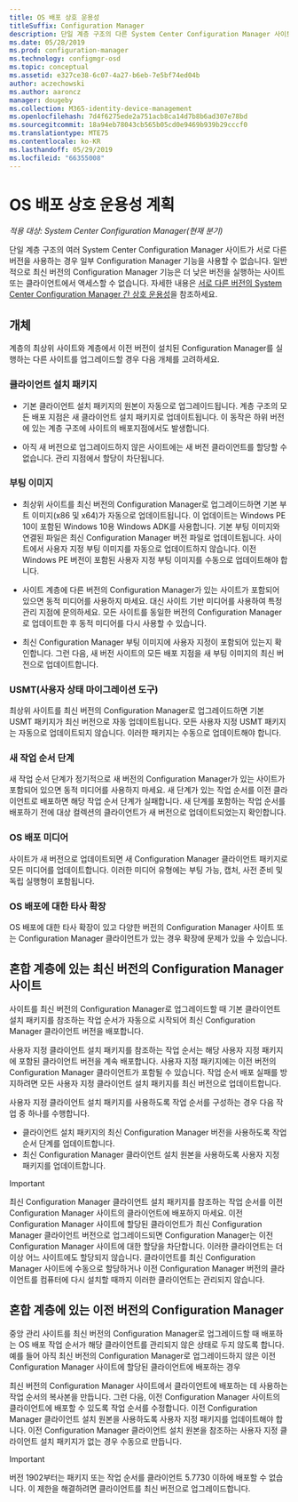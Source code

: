 ```yaml
---
title: OS 배포 상호 운용성
titleSuffix: Configuration Manager
description: 단일 계층 구조의 다른 System Center Configuration Manager 사이트가 서로 다른 버전을 사용하는 경우 상호 운용성 문제를 고려해야 합니다.
ms.date: 05/28/2019
ms.prod: configuration-manager
ms.technology: configmgr-osd
ms.topic: conceptual
ms.assetid: e327ce38-6c07-4a27-b6eb-7e5bf74ed04b
author: aczechowski
ms.author: aaroncz
manager: dougeby
ms.collection: M365-identity-device-management
ms.openlocfilehash: 7d4f6275ede2a751acb8ca14d7b8b6ad307e78bd
ms.sourcegitcommit: 18a94eb78043cb565b05cd0e9469b939b29cccf0
ms.translationtype: MTE75
ms.contentlocale: ko-KR
ms.lasthandoff: 05/29/2019
ms.locfileid: "66355008"
---
```

# <a name="plan-for-os-deployment-interoperability"></a>OS 배포 상호 운용성 계획

*적용 대상: System Center Configuration Manager(현재 분기)*

단일 계층 구조의 여러 System Center Configuration Manager 사이트가 서로 다른 버전을 사용하는 경우 일부 Configuration Manager 기능을 사용할 수 없습니다. 일반적으로 최신 버전의 Configuration Manager 기능은 더 낮은 버전을 실행하는 사이트 또는 클라이언트에서 액세스할 수 없습니다. 자세한 내용은 [서로 다른 버전의 System Center Configuration Manager 간 상호 운용성](/sccm/core/plan-design/hierarchy/interoperability-between-different-versions)을 참조하세요.  


## <a name="objects"></a>개체

계층의 최상위 사이트와 계층에서 이전 버전이 설치된 Configuration Manager를 실행하는 다른 사이트를 업그레이드할 경우 다음 개체를 고려하세요.  

### <a name="client-installation-package"></a>클라이언트 설치 패키지  

- 기본 클라이언트 설치 패키지의 원본이 자동으로 업그레이드됩니다. 계층 구조의 모든 배포 지점은 새 클라이언트 설치 패키지로 업데이트됩니다. 이 동작은 하위 버전에 있는 계층 구조에 사이트의 배포지점에서도 발생합니다.  

- 아직 새 버전으로 업그레이드하지 않은 사이트에는 새 버전 클라이언트를 할당할 수 없습니다. 관리 지점에서 할당이 차단됩니다.  

### <a name="boot-images"></a>부팅 이미지  

- 최상위 사이트를 최신 버전의 Configuration Manager로 업그레이드하면 기본 부트 이미지(x86 및 x64)가 자동으로 업데이트됩니다. 이 업데이트는 Windows PE 10이 포함된 Windows 10용 Windows ADK를 사용합니다. 기본 부팅 이미지와 연결된 파일은 최신 Configuration Manager 버전 파일로 업데이트됩니다. 사이트에서 사용자 지정 부팅 이미지를 자동으로 업데이트하지 않습니다. 이전 Windows PE 버전이 포함된 사용자 지정 부팅 이미지를 수동으로 업데이트해야 합니다.  

- 사이트 계층에 다른 버전의 Configuration Manager가 있는 사이트가 포함되어 있으면 동적 미디어를 사용하지 마세요. 대신 사이트 기반 미디어를 사용하여 특정 관리 지점에 문의하세요. 모든 사이트를 동일한 버전의 Configuration Manager로 업데이트한 후 동적 미디어를 다시 사용할 수 있습니다.

- 최신 Configuration Manager 부팅 이미지에 사용자 지정이 포함되어 있는지 확인합니다. 그런 다음, 새 버전 사이트의 모든 배포 지점을 새 부팅 이미지의 최신 버전으로 업데이트합니다.  

### <a name="user-state-migration-tool-usmt"></a>USMT(사용자 상태 마이그레이션 도구)  

최상위 사이트를 최신 버전의 Configuration Manager로 업그레이드하면 기본 USMT 패키지가 최신 버전으로 자동 업데이트됩니다. 모든 사용자 지정 USMT 패키지는 자동으로 업데이트되지 않습니다. 이러한 패키지는 수동으로 업데이트해야 합니다.  

### <a name="new-task-sequence-steps"></a>새 작업 순서 단계  

새 작업 순서 단계가 정기적으로 새 버전의 Configuration Manager가 있는 사이트가 포함되어 있으면 동적 미디어를 사용하지 마세요. 새 단계가 있는 작업 순서를 이전 클라이언트로 배포하면 해당 작업 순서 단계가 실패합니다. 새 단계를 포함하는 작업 순서를 배포하기 전에 대상 컬렉션의 클라이언트가 새 버전으로 업데이트되었는지 확인합니다.  

### <a name="os-deployment-media"></a>OS 배포 미디어  

사이트가 새 버전으로 업데이트되면 새 Configuration Manager 클라이언트 패키지로 모든 미디어를 업데이트합니다. 이러한 미디어 유형에는 부팅 가능, 캡처, 사전 준비 및 독립 실행형이 포함됩니다.

### <a name="third-party-extensions-to-os-deployment"></a>OS 배포에 대한 타사 확장  

OS 배포에 대한 타사 확장이 있고 다양한 버전의 Configuration Manager 사이트 또는 Configuration Manager 클라이언트가 있는 경우 확장에 문제가 있을 수 있습니다.  


## <a name="latest-version-of-configuration-manager-sites-in-a-mixed-hierarchy"></a>혼합 계층에 있는 최신 버전의 Configuration Manager 사이트  

사이트를 최신 버전의 Configuration Manager로 업그레이드할 때 기본 클라이언트 설치 패키지를 참조하는 작업 순서가 자동으로 시작되어 최신 Configuration Manager 클라이언트 버전을 배포합니다.

사용자 지정 클라이언트 설치 패키지를 참조하는 작업 순서는 해당 사용자 지정 패키지에 포함된 클라이언트 버전을 계속 배포합니다. 사용자 지정 패키지에는 이전 버전의 Configuration Manager 클라이언트가 포함될 수 있습니다. 작업 순서 배포 실패를 방지하려면 모든 사용자 지정 클라이언트 설치 패키지를 최신 버전으로 업데이트합니다.

사용자 지정 클라이언트 설치 패키지를 사용하도록 작업 순서를 구성하는 경우 다음 작업 중 하나를 수행합니다.

- 클라이언트 설치 패키지의 최신 Configuration Manager 버전을 사용하도록 작업 순서 단계를 업데이트합니다.
- 최신 Configuration Manager 클라이언트 설치 원본을 사용하도록 사용자 지정 패키지를 업데이트합니다.

> [!IMPORTANT]  
> 최신 Configuration Manager 클라이언트 설치 패키지를 참조하는 작업 순서를 이전 Configuration Manager 사이트의 클라이언트에 배포하지 마세요. 이전 Configuration Manager 사이트에 할당된 클라이언트가 최신 Configuration Manager 클라이언트 버전으로 업그레이드되면 Configuration Manager는 이전 Configuration Manager 사이트에 대한 할당을 차단합니다. 이러한 클라이언트는 더 이상 어느 사이트에도 할당되지 않습니다. 클라이언트를 최신 Configuration Manager 사이트에 수동으로 할당하거나 이전 Configuration Manager 버전의 클라이언트를 컴퓨터에 다시 설치할 때까지 이러한 클라이언트는 관리되지 않습니다.


## <a name="older-versions-of-configuration-manager-in-a-mixed-hierarchy"></a>혼합 계층에 있는 이전 버전의 Configuration Manager  

중앙 관리 사이트를 최신 버전의 Configuration Manager로 업그레이드할 때 배포하는 OS 배포 작업 순서가 해당 클라이언트를 관리되지 않은 상태로 두지 않도록 합니다. 예를 들어 아직 최신 버전의 Configuration Manager로 업그레이드하지 않은 이전 Configuration Manager 사이트에 할당된 클라이언트에 배포하는 경우

최신 버전의 Configuration Manager 사이트에서 클라이언트에 배포하는 데 사용하는 작업 순서의 복사본을 만듭니다. 그런 다음, 이전 Configuration Manager 사이트의 클라이언트에 배포할 수 있도록 작업 순서를 수정합니다. 이전 Configuration Manager 클라이언트 설치 원본을 사용하도록 사용자 지정 패키지를 업데이트해야 합니다. 이전 Configuration Manager 클라이언트 설치 원본을 참조하는 사용자 지정 클라이언트 설치 패키지가 없는 경우 수동으로 만듭니다.  

> [!Important]  
> 버전 1902부터는 패키지 또는 작업 순서를 클라이언트 5.7730 이하에 배포할 수 없습니다. 이 제한을 해결하려면 클라이언트를 최신 버전으로 업그레이드합니다.<!-- SCCMDocs-pr issue #3493 -->

